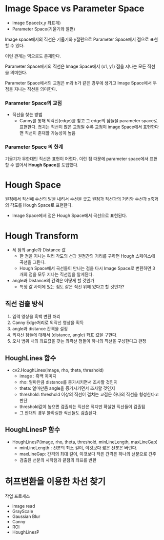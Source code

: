 # Image Space vs Parameter Space

+ Image Space(x,y 좌표계)
+ Parameter Space(기울기와 절편)

Image space에서의 직선은 기울기와 y절편으로 Parameter Space에서 점으로 표현할 수 있다. 

이런 관계는 역으로도 존재한다.

Parameter Space에서의 직선은 Image Space에서 (x1, y1) 점을 지나는 모든 직선을 의미한다.



Parameter Space에서의 교점은 m과 b가 같은 경우에 생기고 Image Space에서 두 점을 지나는 직선을 의미한다.

### Parameter Space의 교점

+ 직선을 찾는 방법
  + Canny를 통해 외곽선(edge)를 찾고 그 edge의 점들을 parameter space로 표현한다.  겹치는 직선이 많은 교점일 수록 교점이 image Space에서 표현한다면 직선이 존재할 가능성이 높음

### Parameter Space 의 한계

기울기가 무한대인 직선은 표현이 어렵다. 이런 점 때문에 parameter space에서 표현할 수 없어서 **Hough Space**를 도입했다.

# Hough Space

원점에서 직선에 수선의 발을 내려서 수선을 긋고 원점과 직선과의 거리와 수선과 x축과의 각도를 Hough Space로 표현한다.

+ Image Space에서 점은 Hough Space에서 곡선으로 표현된다.

# Hough Transform

+ 세 점의 angle과 Distance 값
  + 한 점을 지나는 여러 각도의 선과 원점간의 거리를 구하면 Hough 스페이스에 곡선을 그린다.
  + Hough Space에서 곡선들이 만나는 점을 다시 Image Space로 변환하면 3개의 점을 모두 지나는 직선임을 알게된다.
+ angle과 Distance의 간격은 어떻게 할 것인가
  + 특정 값 사이에 있는 점도 같은 직선 위에 있다고 할 것인가?

## 직선 검출 방식

1. 입력 영상을 흑백 변환 처리
2. Canny Edge처리로 외곽선 영상을 획득
3. angle과 distance 간격을 설정
4. 외각선 점들에 대해서 (distance, angle) 좌표 값을 구한다.
5. 오차 범위 내의 좌표값을 갖는 외곽선 점들이 하나의 직선을 구성한다고 판정

## HoughLines 함수

+ cv2.HoughLines(image, rho, theta, threshold)
  + image : 흑백 이미지
  + rho: 얼마만큼 distance를 증가시키면서 조사할 것인지
  + theta: 얼마만큼 angle을 증가시키면서 조사할 것인지
  + threshold: threshold 이상의 직선이 겹치는 교점은 하나의 직선을 형성한다고 판단
  + threshold값이 높으면 검출되는 직선은 적지만 확실한 직선들이 검출됨
  + 그 반대의 경우 불확실한 직선들도 검출된다.

## HoughLinesP 함수

+ HoughLinesP(image, rho, theta, threshold, minLineLength, maxLineGap)
  + minLineLength : 선분의 최소 길이, 이것보다 짧은 선분은 버린다.
  + maxLineGap: 간격의 최대 길이, 이것보다 작은 간격은 하나의 선분으로 간주
  + 검출된 선분의 시작점과 끝점의 좌표를 반환

# 허프변환을 이용한 차선 찾기

작업 프로세스

+ image read
+ GrayScale
+ Gaussian Blur
+ Canny
+ ROI
+ HoughLinesP